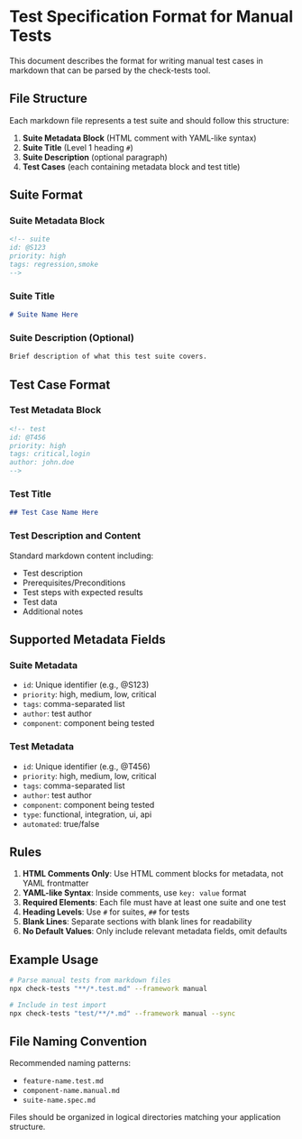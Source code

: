 # Test Specification Format for Manual Tests

This document describes the format for writing manual test cases in markdown that can be parsed by the check-tests tool.

## File Structure

Each markdown file represents a test suite and should follow this structure:

1. **Suite Metadata Block** (HTML comment with YAML-like syntax)
2. **Suite Title** (Level 1 heading `#`)
3. **Suite Description** (optional paragraph)
4. **Test Cases** (each containing metadata block and test title)

## Suite Format

### Suite Metadata Block

```markdown
<!-- suite
id: @S123
priority: high
tags: regression,smoke
-->
```

### Suite Title

```markdown
# Suite Name Here
```

### Suite Description (Optional)

```markdown
Brief description of what this test suite covers.
```

## Test Case Format

### Test Metadata Block

```markdown
<!-- test
id: @T456
priority: high
tags: critical,login
author: john.doe
-->
```

### Test Title

```markdown
## Test Case Name Here
```

### Test Description and Content

Standard markdown content including:

- Test description
- Prerequisites/Preconditions
- Test steps with expected results
- Test data
- Additional notes

## Supported Metadata Fields

### Suite Metadata

- `id`: Unique identifier (e.g., @S123)
- `priority`: high, medium, low, critical
- `tags`: comma-separated list
- `author`: test author
- `component`: component being tested

### Test Metadata

- `id`: Unique identifier (e.g., @T456)
- `priority`: high, medium, low, critical
- `tags`: comma-separated list
- `author`: test author
- `component`: component being tested
- `type`: functional, integration, ui, api
- `automated`: true/false

## Rules

1. **HTML Comments Only**: Use HTML comment blocks for metadata, not YAML frontmatter
2. **YAML-like Syntax**: Inside comments, use `key: value` format
3. **Required Elements**: Each file must have at least one suite and one test
4. **Heading Levels**: Use `#` for suites, `##` for tests
5. **Blank Lines**: Separate sections with blank lines for readability
6. **No Default Values**: Only include relevant metadata fields, omit defaults

## Example Usage

```bash
# Parse manual tests from markdown files
npx check-tests "**/*.test.md" --framework manual

# Include in test import
npx check-tests "test/**/*.md" --framework manual --sync
```

## File Naming Convention

Recommended naming patterns:

- `feature-name.test.md`
- `component-name.manual.md`
- `suite-name.spec.md`

Files should be organized in logical directories matching your application structure.
